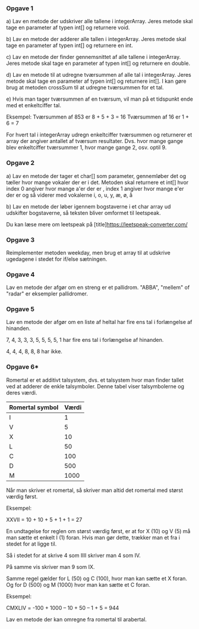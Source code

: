 ### Opgave 1

a) Lav en metode der udskriver alle tallene i integerArray. Jeres metode skal tage en
parameter af typen int[] og returnere void.

b) Lav en metode der adderer alle tallen i integerArray. Jeres metode skal tage en
parameter af typen int[] og returnere en int.

c) Lav en metode der finder gennemsnittet af alle tallene i integerArray. Jeres metode
skal tage en parameter af typen int[] og returnere en double.

d) Lav en metode til at udregne tværsummen af alle tal i
integerArray. Jeres metode skal tage en parameter af typen int[] og returnere int[].
I kan gøre brug at metoden crossSum til at udregne tværsummen for et tal.

e) Hvis man tager tværsummen af en tværsum, vil man på et tidspunkt ende med et
enkeltciffer tal.

Eksempel:
Tværsummen af 853 er 8 + 5 + 3 = 16
Tværsummen af 16 er 1 + 6 = 7

For hvert tal i integerArray udregn enkeltciffer tværsummen og returnerer et array der
angiver antallet af tværsum resultater. Dvs. hvor mange gange blev enkeltciffer
tværsummer 1, hvor mange gange 2, osv. optil 9.

### Opgave 2

a) Lav en metode der tager et char[] som parameter, gennemløber det og tæller hvor mange vokaler
der er i det. Metoden skal returnere et int[] hvor index 0 angiver hvor mange a'er der er , index 1 
angiver hvor mange e'er der er og så viderer med vokalerne i, o, u, y, æ, ø, å

b) Lav en metode der løber igennem bogstaverne i et char array ud udskifter bogstaverne, så teksten bliver
omformet til leetspeak. 

Du kan læse mere om leetspeak på [title]https://leetspeak-converter.com/

### Opgave 3 

Reimplementer metoden weekday, men brug et array til at udskrive ugedagene i stedet for if/else sætningen.

### Opgave 4

Lav en metode der afgør om en streng er et pallidrom. "ABBA", "mellem" of "radar" er eksempler pallidromer.

### Opgave 5

Lav en metode der afgør om en liste af heltal har fire ens tal i forlængelse af hinanden. 

7, 4, 3, 3, 3, 5, 5, 5, 5, 1 har fire ens tal i forlængelse af hinanden.

4, 4, 4, 8, 8, 8 har ikke.

### Opgave 6*

Romertal er et additivt talsystem, dvs. et talsystem hvor man finder tallet ved at adderer de
enkle talsymboler. Denne tabel viser talsymbolerne og deres værdi.


| Romertal symbol | Værdi |
|-----------------|-------|
| I               | 1     |
| V               | 5     |
| X               | 10    |
| L               | 50    |
| C               | 100   |
| D               | 500   |
| M               | 1000  |

Når man skriver et romertal, så skriver man altid det romertal med størst værdig først.

Eksempel:

XXVII = 10 + 10 + 5 + 1 + 1 = 27

En undtagelse for reglen om størst værdig først, er at for X (10) og V (5) må man sætte et
enkelt I (1) foran. Hvis man gør dette, trækker man et fra i stedet for at ligge til.

Så i stedet for at skrive 4 som IIII skriver man 4 som IV. 

På samme vis skriver man 9 som IX.

Samme regel gælder for L (50) og C (100), hvor man kan sætte et X foran. Og for D (500) og
M (1000) hvor man kan sætte et C foran.

Eksempel:

CMXLIV = -100 + 1000 – 10 + 50 – 1 + 5 = 944

Lav en metode der kan omregne fra romertal til arabertal. 
